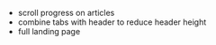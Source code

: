 - scroll progress on articles
- combine tabs with header to reduce header height
- full landing page
